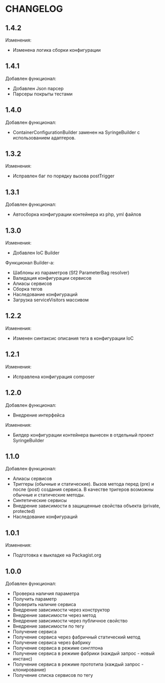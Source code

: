 CHANGELOG
=========

1.4.2
-----

Изменения:
 * Изменена логика сборки конфигурации

1.4.1
-----

Добавлен функционал:
 * Добавлен Json парсер
 * Парсеры покрыты тестами

1.4.0
-----

Добавлен функционал:
 * ContainerConfigurationBuilder заменен на SyringeBuilder с использованием адаптеров.

1.3.2
-----

Изменения:
 * Исправлен баг по порядку вызова postTrigger

1.3.1
-----

Добавлен функционал:
 * Автосборка конфигурации контейнера из php, yml файлов

1.3.0
-----

Изменения:
 * Добавлен IoC Builder

Функционал Builder-а:
 * Шаблоны из параметров (Sf2 ParameterBag resolver)
 * Валидация конфигурации сервисов
 * Алиасы сервисов
 * Сборка тегов
 * Наследование конфигураций
 * Загрузка serviceVisitors массивом

1.2.2
-----

Изменения:
 * Изменен синтаксис описания тега в конфигурации IoC

1.2.1
-----

Изменения:
 * Исправлена конфигурация composer

1.2.0
-----

Добавлен функционал:
 * Внедрение интерфейса

Изменения:
 * Билдер конфигурации контейнера вынесен в отдельный проект SyringeBuilder

1.1.0
-----

Добавлен функционал:
 * Алиасы сервисов
 * Триггеры (обычные и статические). Вызов метода перед (pre) и после (post)
   создания сервиса. В качестве тригеров возможны обычные и статические методы.
 * Синтетические сервисы
 * Внедрение зависимости в защищенные свойства объекта (private, protected)
 * Наследование конфигураций

1.0.1
-----

Изменения:
 * Подготовка к выкладке на Packagist.org

1.0.0
-----

Добавлен функционал:
 * Проверка наличия параметра
 * Получить параметр
 * Проверить наличие сервиса
 * Внедрение зависимости через конструктор
 * Внедрение зависимости через метод
 * Внедрение зависимости через публичное свойство
 * Внедрение зависимости по тегу
 * Получение сервиса
 * Получение сервиса через фабричный статический метод
 * Получение сервиса через фабрику
 * Получение сервиса в режиме синглтона
 * Получение сервиса в режиме фабрики (каждый запрос - новый инстанс)
 * Получение сервиса в режиме прототипа (каждый запрос - клонирование)
 * Получение списка сервисов по тегу
